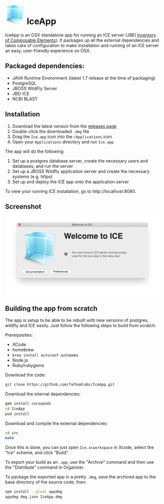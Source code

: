 # ![Ice icon](https://raw.githubusercontent.com/fathomlabs/IceApp/master/Ice.iconset/icon_32x32%402x.png) IceApp

IceApp is an OSX standalone app for running an ICE server (JBEI [Inventory of Composable Elements](https://github.com/JBEI/ice)). It packages up all the external dependencies and takes care of configuration to make installation and running of an ICE server an easy, user-friendly experience on OSX.

## Packaged dependencies:

- JAVA Runtime Environment (latest 1.7 release at the time of packaging)
- PostgreSQL
- JBOSS WildFly Server
- JBEI ICE
- NCBI BLAST

## Installation

1. Download the latest version from the [releases page](https://github.com/fathomlabs/IceApp/releases)
2. Double-click the downloaded `.dmg` file
3. Drag the `Ice.app` icon into the `/Applications` icon
4. Open your `Applications` directory and run `Ice.app`

The app will do the following:

1. Set up a postgres database server, create the necessary users and databases, and run the server
2. Set up a JBOSS Wildfly application server and create the necessary systems (e.g. https)
3. Set up and deploy the ICE app onto the application server

To view your running ICE installation, go to http://localhost:8080.

## Screenshot

![Screenshot](https://raw.githubusercontent.com/fathomlabs/IceApp/master/artwork/screenshot.png)

## Building the app from scratch

The app is setup to be able to be rebuilt with new versions of postgres, wildfly and ICE easily. Just follow the following steps to build from scratch:

Prerequisites:

- XCode
- homebrew
- `brew install autoconf automake`
- Node.js
- Ruby/rubygems

Download the code:

```bash
git clone https://github.com/fathomlabs/IceApp.git
```

Download the internal dependencies:

```bash
gem install cocoapods
cd IceApp
pod install
```

Download and compile the external dependencies:

```bash
cd src
make
```

Once this is done, you can just open `Ice.xcworkspace` in Xcode, select the "Ice" scheme, and click "Build".

To export your build as an `.app`, use the "Archive" command and then use the "Distribute" command in Organizer.

To package the exported app in a pretty `.dmg`, save the archived app to the base directory of the source code, then:

```bash
npm install --gloal appdmg
appdmg dmg.json IceApp.dmg
```
